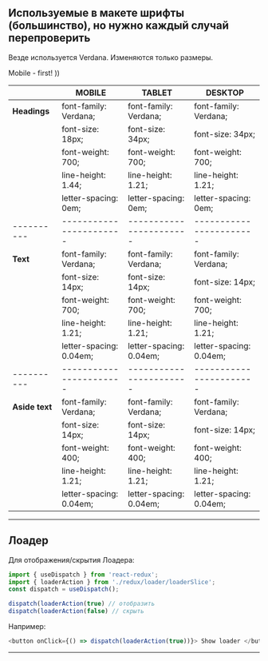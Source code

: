 ## Используемые в макете шрифты (большинство), но нужно каждый случай перепроверить

Везде используется Verdana. Изменяются только размеры.

Mobile - first! ))

|                | MOBILE                  | TABLET                  | DESKTOP                 |
| -------------- | ----------------------- | ----------------------- | ----------------------- |
| **Headings**   | font-family: Verdana;   | font-family: Verdana;   | font-family: Verdana;   |
|                | font-size: 18px;        | font-size: 34px;        | font-size: 34px;        |
|                | font-weight: 700;       | font-weight: 700;       | font-weight: 700;       |
|                | line-height: 1.44;      | line-height: 1.21;      | line-height: 1.21;      |
|                | letter-spacing: 0em;    | letter-spacing: 0em;    | letter-spacing: 0em;    |
| ----------     | ----------------------- | ----------------------- | ----------------------- |
| **Text**       | font-family: Verdana;   | font-family: Verdana;   | font-family: Verdana;   |
|                | font-size: 14px;        | font-size: 14px;        | font-size: 14px;        |
|                | font-weight: 700;       | font-weight: 700;       | font-weight: 700;       |
|                | line-height: 1.21;      | line-height: 1.21;      | line-height: 1.21;      |
|                | letter-spacing: 0.04em; | letter-spacing: 0.04em; | letter-spacing: 0.04em; |
| ----------     | ----------------------- | ----------------------- | ----------------------- |
| **Aside text** | font-family: Verdana;   | font-family: Verdana;   | font-family: Verdana;   |
|                | font-size: 14px;        | font-size: 14px;        | font-size: 14px;        |
|                | font-weight: 400;       | font-weight: 400;       | font-weight: 400;       |
|                | line-height: 1.21;      | line-height: 1.21;      | line-height: 1.21;      |
|                | letter-spacing: 0.04em; | letter-spacing: 0.04em; | letter-spacing: 0.04em; |

---

## Лоадер

Для отображения/скрытия Лоадера:

```javascript
import { useDispatch } from 'react-redux';
import { loaderAction } from './redux/loader/loaderSlice';
const dispatch = useDispatch();
```

```javascript
dispatch(loaderAction(true) // отобразить
dispatch(loaderAction(false) // скрыть
```

Например:

```javascript
<button onClick={() => dispatch(loaderAction(true))}> Show loader </button>
```

---
